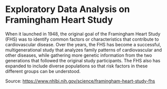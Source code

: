 # Exploratory Data Analysis on Framingham Heart Study

When it launched in 1948, the original goal of the Framingham Heart Study (FHS) was to identify common factors or characteristics that contribute to cardiovascular disease. Over the years, the FHS has become a successful, multigenerational study that analyzes family patterns of cardiovascular and other diseases, while gathering more genetic information from the two generations that followed the original study participants. The FHS also has expanded to include diverse populations so that risk factors in these different groups can be understood.

Source: https://www.nhlbi.nih.gov/science/framingham-heart-study-fhs
